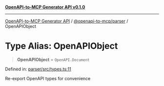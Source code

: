[**OpenAPI-to-MCP Generator API v0.1.0**](../../../README.md)

***

[OpenAPI-to-MCP Generator API](../../../modules.md) / [@openapi-to-mcp/parser](../README.md) / OpenAPIObject

# Type Alias: OpenAPIObject

> **OpenAPIObject** = `OpenAPI.Document`

Defined in: [parser/src/types.ts:11](https://github.com/salacoste/openapi-mcp-generator/blob/fda5c6400a831cddbad9eacd652e11b2f7410b22/packages/parser/src/types.ts#L11)

Re-export OpenAPI types for convenience
